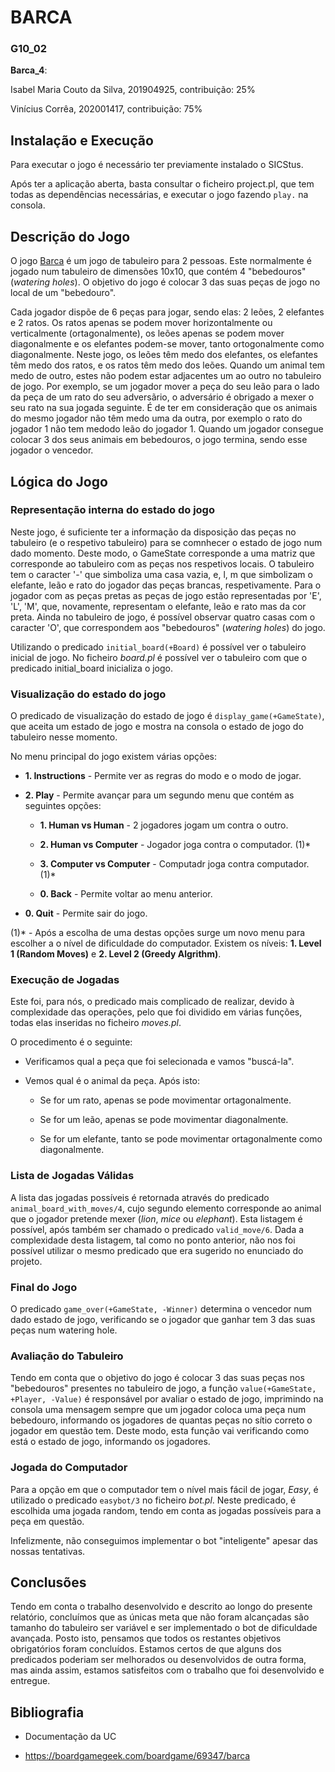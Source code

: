 # BARCA
### G10_02

**Barca_4**:

Isabel Maria Couto da Silva, 201904925, contribuição: 25%

Vinícius Corrêa, 202001417, contribuição: 75%

## Instalação e Execução
 
Para executar o jogo é necessário ter previamente instalado o SICStus.

Após ter a aplicação aberta, basta consultar o ficheiro project.pl, que tem todas as dependências necessárias, e executar o jogo fazendo ```play.``` na consola.

## Descrição do Jogo

O jogo [Barca](https://boardgamegeek.com/boardgame/69347/barca) é um jogo de tabuleiro para 2 pessoas. Este normalmente é jogado num tabuleiro de dimensões 10x10, que contém 4 "bebedouros" (*watering holes*). O objetivo do jogo é colocar 3 das suas peças de jogo no local de um "bebedouro".

Cada jogador dispõe de 6 peças para jogar, sendo elas: 2 leões, 2 elefantes e 2 ratos. Os ratos apenas se podem mover horizontalmente ou verticalmente (ortagonalmente), os leões apenas se podem mover diagonalmente e os elefantes podem-se mover, tanto ortogonalmente como diagonalmente.
Neste jogo, os leões têm medo dos elefantes, os elefantes têm medo dos ratos, e os ratos têm medo dos leões. Quando um animal tem medo de outro, estes não podem estar adjacentes um ao outro no tabuleiro de jogo.
Por exemplo, se um jogador mover a peça do seu leão para o lado da peça de um rato do seu adversãrio, o adversário é obrigado a mexer o seu rato na sua jogada seguinte.
É de ter em consideração que os animais do mesmo jogador não têm medo uma da outra, por exemplo o rato do jogador 1 não tem medodo leão do jogador 1.
Quando um jogador consegue colocar 3 dos seus animais em bebedouros, o jogo termina, sendo esse jogador o vencedor.

## Lógica do Jogo

### Representação interna do estado do jogo

Neste jogo, é suficiente ter a informação da disposição das peças no tabuleiro (e o respetivo tabuleiro) para se comnhecer o estado de jogo num dado momento. Deste modo, o GameState corresponde a uma matriz que corresponde ao tabuleiro com as peças nos respetivos locais.
O tabuleiro tem o caracter '-' que simboliza uma casa vazia, e, l, m que simbolizam o elefante, leão e rato do jogador das peças brancas, respetivamente. Para o jogador com as peças pretas as peças de jogo estão representadas por 'E', 'L', 'M', que, novamente, representam o elefante, leão e rato mas da cor preta. Ainda no tabuleiro de jogo, é possível observar quatro casas com o caracter 'O', que correspondem aos "bebedouros" (*watering holes*) do jogo.

Utilizando o predicado ```initial_board(+Board)``` é possível ver o tabuleiro inicial de jogo. No ficheiro *board.pl* é possível ver o tabuleiro com que o predicado initial_board inicializa o jogo.

### Visualização do estado do jogo

O predicado de visualização do estado de jogo é ```display_game(+GameState)```, que aceita um estado de jogo e mostra na consola o estado de jogo do tabuleiro nesse momento.

No menu principal do jogo existem várias opções:

- **1. Instructions** - Permite ver as regras do modo e o modo de jogar.

- **2. Play** - Permite avançar para um segundo menu que contém as seguintes opções:

    - **1. Human vs Human** - 2 jogadores jogam um contra o outro.

    - **2. Human vs Computer** - Jogador joga contra o computador. (1)*

    - **3. Computer vs Computer** - Computadr joga contra computador. (1)*

    - **0. Back** - Permite voltar ao menu anterior.

- **0. Quit** - Permite sair do jogo.

(1)* - Após a escolha de uma destas opções surge um novo menu para escolher a o nível de dificuldade do computador. Existem os níveis: **1. Level 1 (Random Moves)** e **2. Level 2 (Greedy Algrithm)**.

### Execução de Jogadas

Este foi, para nós, o predicado mais complicado de realizar, devido à complexidade das operações, pelo que foi dividido em várias funções, todas elas inseridas no ficheiro *moves.pl*.

O procedimento é o seguinte:

- Verificamos qual a peça que foi selecionada e vamos "buscá-la".

- Vemos qual é o animal da peça. Após isto: 

    - Se for um rato, apenas se pode movimentar ortagonalmente.

    - Se for um leão, apenas se pode movimentar diagonalmente.

    - Se for um elefante, tanto se pode movimentar ortagonalmente como diagonalmente.

### Lista de Jogadas Válidas

A lista das jogadas possíveis é retornada através do predicado ```animal_board_with_moves/4```, cujo segundo elemento corresponde ao animal que o jogador pretende mexer (*lion*, *mice* ou *elephant*). Esta listagem é possível, após também ser chamado o predicado ```valid_move/6```. Dada a complexidade desta listagem, tal como no ponto anterior, não nos foi possível utilizar o mesmo predicado que era sugerido no enunciado do projeto.

### Final do Jogo

O predicado ```game_over(+GameState, -Winner)``` determina o vencedor num dado estado de jogo, verificando se o jogador que ganhar tem 3 das suas peças num watering hole.

### Avaliação do Tabuleiro

Tendo em conta que o objetivo do jogo é colocar 3 das suas peças nos "bebedouros" presentes no tabuleiro de jogo, a função ```value(+GameState, +Player, -Value)``` é responsável por avaliar o estado de jogo, imprimindo na consola uma mensagem sempre que um jogador coloca uma peça num bebedouro, informando os jogadores de quantas peças no sítio correto o jogador em questão tem. Deste modo, esta função vai verificando como está o estado de jogo, informando os jogadores. 

### Jogada do Computador

Para a opção em que o computador tem o nível mais fácil de jogar, *Easy*, é utilizado o predicado ```easybot/3``` no ficheiro *bot.pl*. Neste predicado, é escolhida uma jogada random, tendo em conta as jogadas possíveis para a peça em questão.

Infelizmente, não conseguimos implementar o bot "inteligente" apesar das nossas tentativas.

## Conclusões

Tendo em conta o trabalho desenvolvido e descrito ao longo do presente relatório, concluímos que as únicas meta que não foram alcançadas são tamanho do tabuleiro ser variável e ser implementado o bot de dificuldade avançada. Posto isto, pensamos que todos os restantes objetivos obrigatórios foram concluídos. Estamos certos de que alguns dos predicados poderiam ser melhorados ou desenvolvidos de outra forma, mas ainda assim, estamos satisfeitos com o trabalho que foi desenvolvido e entregue.

## Bibliografia

- Documentação da UC

- https://boardgamegeek.com/boardgame/69347/barca
